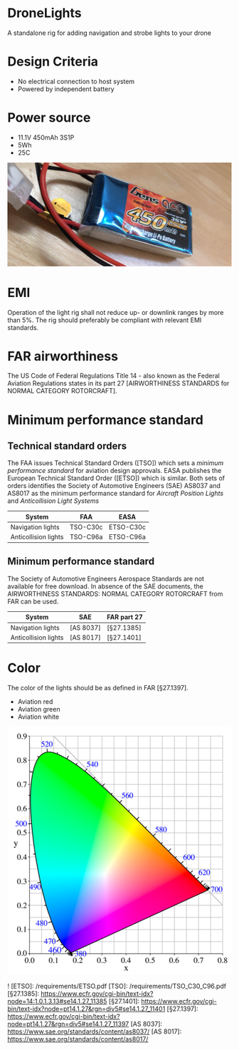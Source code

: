 # DroneLights
A standalone rig for adding navigation and strobe lights to your drone

# Design Criteria
* No electrical connection to host system
* Powered by independent battery

# Power source
* 11.1V 450mAh 3S1P
* 5Wh
* 25C

![Battery](https://github.com/arildj78/DroneLights/raw/master/images/IMG_8416.JPG)

# EMI
Operation of the light rig shall not reduce up- or downlink ranges by more than 5%. The rig should preferably be compliant with relevant EMI standards.

# FAR airworthiness
The US Code of Federal Regulations Title 14 - also known as the Federal Aviation Regulations states in its part 27 [AIRWORTHINESS STANDARDS for NORMAL CATEGORY ROTORCRAFT].



# Minimum performance standard
## Technical standard orders
The FAA issues Technical Standard Orders ([TSO]) which sets a *minimum performance standard* for aviation design approvals. EASA publishes the European Technical Standard Order ([ETSO]) which is similar. Both sets of orders identifies the Society of Automotive Engineers (SAE) AS8037 and AS8017 as the minimum performance standard for *Aircraft Position Lights* and *Anticollision Light Systems*

| System               | FAA      | EASA      |
|----------------------|----------|-----------|
| Navigation lights    | TSO-C30c | ETSO-C30c |
| Anticollision lights | TSO-C96a | ETSO-C96a |

##  Minimum performance standard
The Society of Automotive Engineers Aerospace Standards are not available for free download. In absence of the SAE documents, the AIRWORTHINESS STANDARDS: NORMAL CATEGORY ROTORCRAFT from FAR can be used.

| System               | SAE        | FAR part 27   |
|----------------------|------------|---------------|
| Navigation lights    | [AS 8037]  | [§27.1385]    |
| Anticollision lights | [AS 8017]  | [§27.1401]    |



# Color
The color of the lights should be as defined in FAR [§27.1397]. 
* Aviation red
* Aviation green
* Aviation white

![CIExy1931](/images/543px-CIExy1931.png "CIE 1931 color space")

!
[ETSO]:     /requirements/ETSO.pdf
[TSO]:      /requirements/TSO_C30_C96.pdf
[§27.1385]: https://www.ecfr.gov/cgi-bin/text-idx?node=14:1.0.1.3.13#se14.1.27_11385
[§27.1401]: https://www.ecfr.gov/cgi-bin/text-idx?node=pt14.1.27&rgn=div5#se14.1.27_11401
[§27.1397]: https://www.ecfr.gov/cgi-bin/text-idx?node=pt14.1.27&rgn=div5#se14.1.27_11397
[AS 8037]:  https://www.sae.org/standards/content/as8037/
[AS 8017]:  https://www.sae.org/standards/content/as8017/
